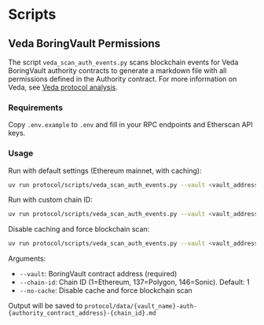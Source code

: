 # Scripts

## Veda BoringVault Permissions

The script `veda_scan_auth_events.py` scans blockchain events for Veda BoringVault authority contracts to generate a markdown file with all permissions defined in the Authority contract. For more information on Veda, see [Veda protocol analysis](/protocol/veda.md).

### Requirements

Copy `.env.example` to `.env` and fill in your RPC endpoints and Etherscan API keys.

### Usage

Run with default settings (Ethereum mainnet, with caching):

```bash
uv run protocol/scripts/veda_scan_auth_events.py --vault <vault_address>
```

Run with custom chain ID:

```bash
uv run protocol/scripts/veda_scan_auth_events.py --vault <vault_address> --chain-id 137
```

Disable caching and force blockchain scan:

```bash
uv run protocol/scripts/veda_scan_auth_events.py --vault <vault_address> --no-cache
```

Arguments:

- `--vault`: BoringVault contract address (required)
- `--chain-id`: Chain ID (1=Ethereum, 137=Polygon, 146=Sonic). Default: 1
- `--no-cache`: Disable cache and force blockchain scan

Output will be saved to `protocol/data/{vault_name}-auth-{authority_contract_address}-{chain_id}.md`
